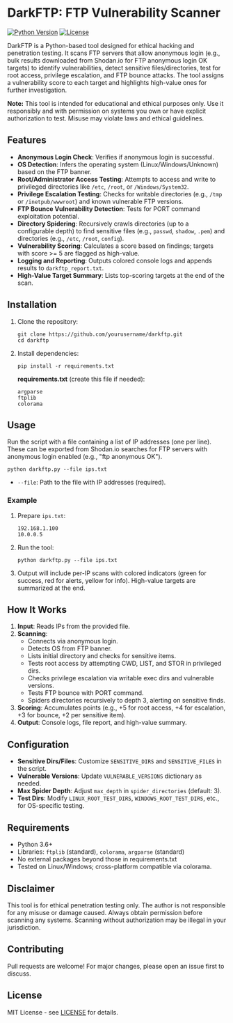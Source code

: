 # DarkFTP: FTP Vulnerability Scanner

[![Python Version](https://img.shields.io/badge/python-3.6%2B-blue.svg)](https://www.python.org/downloads/)
[![License](https://img.shields.io/badge/license-MIT-green.svg)](LICENSE)

DarkFTP is a Python-based tool designed for ethical hacking and penetration testing. It scans FTP servers that allow anonymous login (e.g., bulk results downloaded from Shodan.io for FTP anonymous login OK targets) to identify vulnerabilities, detect sensitive files/directories, test for root access, privilege escalation, and FTP bounce attacks. The tool assigns a vulnerability score to each target and highlights high-value ones for further investigation.

**Note:** This tool is intended for educational and ethical purposes only. Use it responsibly and with permission on systems you own or have explicit authorization to test. Misuse may violate laws and ethical guidelines.

## Features

- **Anonymous Login Check**: Verifies if anonymous login is successful.
- **OS Detection**: Infers the operating system (Linux/Windows/Unknown) based on the FTP banner.
- **Root/Administrator Access Testing**: Attempts to access and write to privileged directories like `/etc`, `/root`, or `/Windows/System32`.
- **Privilege Escalation Testing**: Checks for writable directories (e.g., `/tmp` or `/inetpub/wwwroot`) and known vulnerable FTP versions.
- **FTP Bounce Vulnerability Detection**: Tests for PORT command exploitation potential.
- **Directory Spidering**: Recursively crawls directories (up to a configurable depth) to find sensitive files (e.g., `passwd`, `shadow`, `.pem`) and directories (e.g., `/etc`, `/root`, `config`).
- **Vulnerability Scoring**: Calculates a score based on findings; targets with score >= 5 are flagged as high-value.
- **Logging and Reporting**: Outputs colored console logs and appends results to `darkftp_report.txt`.
- **High-Value Target Summary**: Lists top-scoring targets at the end of the scan.

## Installation

1. Clone the repository:
   ```
   git clone https://github.com/yourusername/darkftp.git
   cd darkftp
   ```

2. Install dependencies:
   ```
   pip install -r requirements.txt
   ```

   **requirements.txt** (create this file if needed):
   ```
   argparse
   ftplib
   colorama
   ```

## Usage

Run the script with a file containing a list of IP addresses (one per line). These can be exported from Shodan.io searches for FTP servers with anonymous login enabled (e.g., "ftp anonymous OK").

```
python darkftp.py --file ips.txt
```

- `--file`: Path to the file with IP addresses (required).

### Example

1. Prepare `ips.txt`:
   ```
   192.168.1.100
   10.0.0.5
   ```

2. Run the tool:
   ```
   python darkftp.py --file ips.txt
   ```

3. Output will include per-IP scans with colored indicators (green for success, red for alerts, yellow for info). High-value targets are summarized at the end.

## How It Works

1. **Input**: Reads IPs from the provided file.
2. **Scanning**:
   - Connects via anonymous login.
   - Detects OS from FTP banner.
   - Lists initial directory and checks for sensitive items.
   - Tests root access by attempting CWD, LIST, and STOR in privileged dirs.
   - Checks privilege escalation via writable exec dirs and vulnerable versions.
   - Tests FTP bounce with PORT command.
   - Spiders directories recursively to depth 3, alerting on sensitive finds.
3. **Scoring**: Accumulates points (e.g., +5 for root access, +4 for escalation, +3 for bounce, +2 per sensitive item).
4. **Output**: Console logs, file report, and high-value summary.

## Configuration

- **Sensitive Dirs/Files**: Customize `SENSITIVE_DIRS` and `SENSITIVE_FILES` in the script.
- **Vulnerable Versions**: Update `VULNERABLE_VERSIONS` dictionary as needed.
- **Max Spider Depth**: Adjust `max_depth` in `spider_directories` (default: 3).
- **Test Dirs**: Modify `LINUX_ROOT_TEST_DIRS`, `WINDOWS_ROOT_TEST_DIRS`, etc., for OS-specific testing.

## Requirements

- Python 3.6+
- Libraries: `ftplib` (standard), `colorama`, `argparse` (standard)
- No external packages beyond those in requirements.txt
- Tested on Linux/Windows; cross-platform compatible via colorama.

## Disclaimer

This tool is for ethical penetration testing only. The author is not responsible for any misuse or damage caused. Always obtain permission before scanning any systems. Scanning without authorization may be illegal in your jurisdiction.

## Contributing

Pull requests are welcome! For major changes, please open an issue first to discuss.

## License

MIT License - see [LICENSE](LICENSE) for details.
